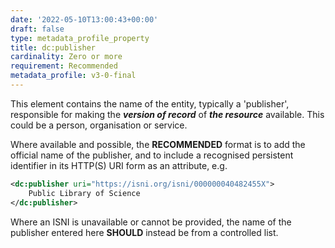 ```yaml
---
date: '2022-05-10T13:00:43+00:00'
draft: false
type: metadata_profile_property
title: dc:publisher
cardinality: Zero or more
requirement: Recommended
metadata_profile: v3-0-final
---
```


This element contains the name of the entity, typically a &#39;publisher&#39;, responsible for making the ***version of record*** of ***the resource*** available. This could be a person, organisation or service.

Where available and possible, the **RECOMMENDED** format is to add the official name of the publisher, and to include a recognised persistent identifier in its HTTP(S) URI form as an attribute, e.g.

```xml
<dc:publisher uri="https://isni.org/isni/000000040482455X">
    Public Library of Science
</dc:publisher>
```

Where an ISNI is unavailable or cannot be provided, the name of the publisher entered here **SHOULD** instead be from a controlled list.
